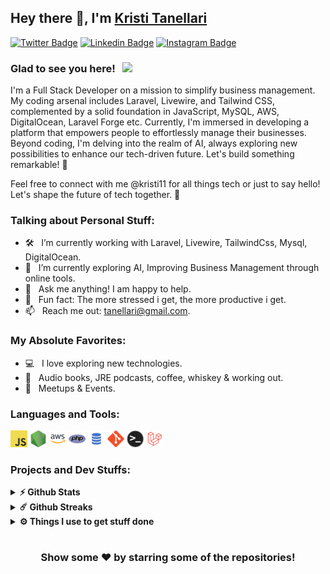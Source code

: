 ## Hey there 👋, I'm [Kristi Tanellari](https://github.com/kristi11/)

[![Twitter Badge](https://img.shields.io/badge/-Twitter-00acee?style=flat-square&logo=Twitter&logoColor=white)](https://twitter.com/TanellariKristi)
[![Linkedin Badge](https://img.shields.io/badge/-LinkedIn-0e76a8?style=flat-square&logo=Linkedin&logoColor=white)](https://linkedin.com/in//kristi-tanellari)
[![Instagram Badge](https://img.shields.io/badge/-Instagram-e4405f?style=flat-square&logo=Instagram&logoColor=white)](https://instagram.com/kristitanellari/)

### Glad to see you here! &nbsp; ![](https://visitor-badge.glitch.me/badge?page_id=kristi11.kristi11&style=flat-square&color=0088cc)

I'm a Full Stack Developer on a mission to simplify business management. My coding arsenal includes Laravel, Livewire, and Tailwind CSS, complemented by a solid foundation in JavaScript, MySQL, AWS, DigitalOcean, Laravel Forge etc. Currently, I'm immersed in developing a platform that empowers people to effortlessly manage their businesses. Beyond coding, I'm delving into the realm of AI, always exploring new possibilities to enhance our tech-driven future. Let's build something remarkable! 🚀

Feel free to connect with me @kristi11 for all things tech or just to say hello! Let's shape the future of tech together. 🌟

### Talking about Personal Stuff:

- 🛠 &nbsp; I’m currently working with Laravel, Livewire, TailwindCss, Mysql, DigitalOcean.
- 🚀 &nbsp; I’m currently exploring AI, Improving Business Management through online tools.
- 💬 &nbsp; Ask me anything! I am happy to help.
- 👾 &nbsp; Fun fact: The more stressed i get, the more productive i get.
- 📫 &nbsp; Reach me out: tanellari@gmail.com.

### My Absolute Favorites:

- 💻 &nbsp; I love exploring new technologies.
- 📰 &nbsp; Audio books, JRE podcasts, coffee, whiskey & working out.
- 🍕 &nbsp; Meetups & Events.

### Languages and Tools:

<code><img height="27" src="https://raw.githubusercontent.com/github/explore/80688e429a7d4ef2fca1e82350fe8e3517d3494d/topics/javascript/javascript.png" alt="javascript"></code>
<code><img height="27" src="https://raw.githubusercontent.com/github/explore/80688e429a7d4ef2fca1e82350fe8e3517d3494d/topics/nodejs/nodejs.png" alt="nodejs"></code>
<code><img height="27" src="https://raw.githubusercontent.com/github/explore/80688e429a7d4ef2fca1e82350fe8e3517d3494d/topics/aws/aws.png" alt="aws"></code>
<code><img height="27" src="https://raw.githubusercontent.com/github/explore/80688e429a7d4ef2fca1e82350fe8e3517d3494d/topics/php/php.png" alt="php"></code>
<code><img height="27" src="https://raw.githubusercontent.com/github/explore/80688e429a7d4ef2fca1e82350fe8e3517d3494d/topics/sql/sql.png" alt="sql"></code>
<code><img height="27" src="https://raw.githubusercontent.com/devicons/devicon/master/icons/git/git-original.svg" alt="git"></code>
<code><img height="27" src="https://raw.githubusercontent.com/github/explore/80688e429a7d4ef2fca1e82350fe8e3517d3494d/topics/terminal/terminal.png" alt="terminal"></code>
<code><img height="27" src="https://raw.githubusercontent.com/github/explore/80688e429a7d4ef2fca1e82350fe8e3517d3494d/topics/laravel/laravel.png" alt="laravel"></code>

### Projects and Dev Stuffs:

<details>
  <summary><b>⚡ Github Stats</b></summary>

  <br />
  <img height="180em" src="https://github-readme-stats.vercel.app/api?username=kristi11&show_icons=true&hide_border=true&&count_private=true&include_all_commits=true" />
  <img height="180em" src="https://github-readme-stats.vercel.app/api/top-langs/?username=kristi11&exclude_repo=KNN-Image-Classification&show_icons=true&hide_border=true&layout=compact&langs_count=8"/>
</details>

<details>
  <summary><b>☄️ Github Streaks</b></summary>

  <br />
  <img height="180em" src="https://github-readme-streak-stats.herokuapp.com/?user=kristi11&hide_border=true" />
</details>

<details>
  <br />
  <summary><b>⚙️ Things I use to get stuff done</b></summary>
  	<ul>
  	    <li><b>OS:</b> Windows 10</li>
	    <li><b>Laptop: </b> 6 year old Lenovo laptop</li>
  	    <li><b>Browser: </b> Chrome</li>
	    <li><b>Terminal: </b> Git Bash</li>
	    <li><b>Code Editor:</b> PhpStorm - The best editor out there</li>
 	    <li><b>Other Tools:</b> Laravel Forge, Xampp</li>
	    <li><b>To Stay Updated:</b> Twitter, Product Hunt and Laravel News</li>
	</ul>
</details>

#

<div align="center">

### Show some ❤️ by starring some of the repositories!

</div>
<!---
kristi11/kristi11 is a ✨ special ✨ repository because its `README.md` (this file) appears on your GitHub profile.
You can click the Preview link to take a look at your changes.
--->
